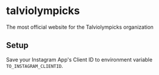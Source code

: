 talviolympicks
==============

The most official website for the Talviolympicks organization


Setup
------
Save your Instagram App's Client ID to environment variable `TO_INSTAGRAM_CLIENTID`.


